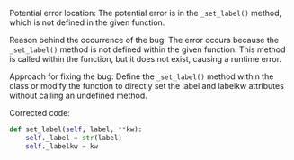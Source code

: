 Potential error location: The potential error is in the `_set_label()` method, which is not defined in the given function.

Reason behind the occurrence of the bug: The error occurs because the `_set_label()` method is not defined within the given function. This method is called within the function, but it does not exist, causing a runtime error.

Approach for fixing the bug: Define the `_set_label()` method within the class or modify the function to directly set the label and labelkw attributes without calling an undefined method.

Corrected code:

```python
def set_label(self, label, **kw):
    self._label = str(label)
    self._labelkw = kw
```